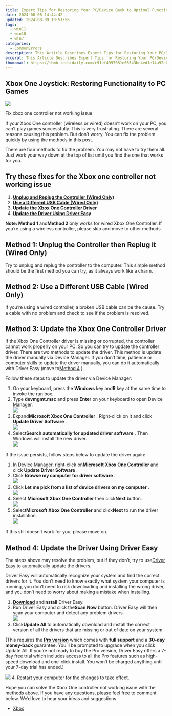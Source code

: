 ```yaml
---
title: Expert Tips for Restoring Your PC/Device Back to Optimal Functionality
date: 2024-08-08 14:44:42
updated: 2024-08-09 10:51:56
tags:
  - win11
  - win10
  - win7
categories:
  - CommonErrors
description: This Article Describes Expert Tips for Restoring Your PC/Device Back to Optimal Functionality
excerpt: This Article Describes Expert Tips for Restoring Your PC/Device Back to Optimal Functionality
thumbnail: https://thmb.techidaily.com/c91ef4997081e65543be4ed1e14a92e0b1b11ea3fa4aac3ca09a237127556c70.png
---
```


## Xbox One Joystick: Restoring Functionality to PC Games

![](https://images.drivereasy.com/wp-content/uploads/2017/05/xbox-one-controller-not-working-issue-4-300x284.jpg)

 Fix xbox one controller not working issue

 If your Xbox One controller (wireless or wired) doesn’t work on your PC, you can’t play games successfully. This is very frustrating. There are several reasons causing this problem. But don’t worry. You can fix the problem quickly by using the methods in this post.

 There are four methods to fix the problem. You may not have to try them all. Just work your way down at the top of list until you find the one that works for you.

## Try these fixes for the Xbox one controller not working issue

1. **[Unplug and Replug the Controller (Wired Only)](#method1)**
2. **[Use a Different USB Cable (Wired Only)](#method2)**
3. **[Update the Xbox One Controller Driver](#method3)**
4. **[Update the Driver Using Driver Easy](#method4)**

**Note: Method 1** and**Method 2** only works for wired Xbox One Controller. If you’re using a wireless controller, please skip and move to other methods.

## Method 1: Unplug the Controller then Replug it (Wired Only)

 Try to unplug and replug the controller to the computer. This simple method should be the first method you can try, as it always work like a charm.

## Method 2: Use a Different USB Cable (Wired Only)

 If you’re using a wired controller, a broken USB cable can be the cause. Try a cable with no problem and check to see if the problem is resolved.

## Method 3: Update the Xbox One Controller Driver

 If the Xbox One Controller driver is missing or corrupted, the controller cannot work properly on your PC. So you can try to update the controller driver. There are two methods to update the driver. This method is update the driver manually via Device Manager. If you don’t time, patience or computer skills to update the driver manually, you can do it automatically with Driver Easy (move to[Method 4](#method4) ).

Follow these steps to update the driver via Device Manager:

1. On your keyboard, press the **Windows** key and**R** key at the same time to invoke the run box.
2. Type **devmgmt.msc**   and press **Enter**   on your keyboard to open Device Manager.  
![](https://www.drivereasy.com/wp-content/uploads/2024/06/image-1.png)
3. Expand**Microsoft Xbox One Controller** . Right-click on it and click **Update Driver Software** .  
![](https://www.drivereasy.com/wp-content/uploads/2017/05/img_591d497d71563.png)
4. Select**Search automatically for updated driver software** . Then Windows will install the new driver.  
![](https://www.drivereasy.com/wp-content/uploads/2024/06/image-2.png)

 If the issue persists, follow steps below to update the driver again:

1. In Device Manager, right-click on**Microsoft Xbox One Controller** and click **Update Driver Software** .
2. Click **Browse my computer for driver software** .  
![](https://www.drivereasy.com/wp-content/uploads/2024/06/image-3.png)
3. Click **Let me pick from a list of device drivers on my computer** .  
![](https://www.drivereasy.com/wp-content/uploads/2024/06/image-4.png)
4. Select **Microsoft Xbox One Controller** then click**Next** button.  
![](https://www.drivereasy.com/wp-content/uploads/2024/06/image-5.png)
5. Select**Microsoft Xbox One Controller** and click**Next** to run the driver installation.  
![](https://www.drivereasy.com/wp-content/uploads/2024/06/image-6.png)

If this still doesn’t work for you, please move on.

## Method 4: Update the Driver Using Driver Easy

 The steps above may resolve the problem, but if they don’t, try to use[Driver Easy](https://tools.techidaily.com/drivereasy/download/) to automatically update the drivers.

 Driver Easy will automatically recognize your system and find the correct drivers for it. You don’t need to know exactly what system your computer is running, you don’t need to risk downloading and installing the wrong driver, and you don’t need to worry about making a mistake when installing.

1. **[Download](https://tools.techidaily.com/drivereasy/download/)**  and**install** Driver Easy.
2. Run Driver Easy and click the**Scan Now** button. Driver Easy will then scan your computer and detect any problem drivers.  
![](https://www.drivereasy.com/wp-content/uploads/2020/10/6_0_scan-now.jpg)
3. Click**Update All** to automatically download and install the correct version of all the drivers that are missing or out of date on your system.  

 (This requires the **[Pro version](https://tools.techidaily.com/drivereasy/download/)**  which comes with **full support**  and a **30-day money-back**  guarantee. You’ll be prompted to upgrade when you click Update All. If you’re not ready to buy the Pro version, Driver Easy offers a 7-day free trial which includes access to all the Pro features such as high-speed download and one-click install. You won’t be charged anything until your 7-day trial has ended.)  

![](https://www.drivereasy.com/wp-content/uploads/2017/05/microsoft-xbox-one-controller.png)
4. Restart your computer for the changes to take effect.

 Hope you can solve the Xbox One controller not working issue with the methods above. If you have any questions, please feel free to comment below. We’d love to hear your ideas and suggestions.

* [Xbox](https://store.drivereasy.com/order/cart.php?PRODS=4731822&QTY=1&AFFILIATE=108875)

<ins class="adsbygoogle"
     style="display:block"
     data-ad-format="autorelaxed"
     data-ad-client="ca-pub-7571918770474297"
     data-ad-slot="1223367746"></ins>



<ins class="adsbygoogle"
     style="display:block"
     data-ad-client="ca-pub-7571918770474297"
     data-ad-slot="8358498916"
     data-ad-format="auto"
     data-full-width-responsive="true"></ins>
